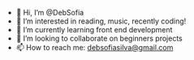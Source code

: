 - 👋 Hi, I’m @DebSofia
- 👀 I’m interested in reading, music, recently coding!
- 🌱 I’m currently learning front end development
- 💞️ I’m looking to collaborate on beginners projects
- 📫 How to reach me: debsofiasilva@gmail.com

<!---
DebSofia/DebSofia is a ✨ special ✨ repository because its `README.md` (this file) appears on your GitHub profile.
You can click the Preview link to take a look at your changes.
--->
